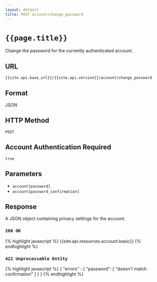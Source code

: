 ```yaml
---
layout: default
title: POST account/change_password
---
```

# `{{page.title}}`

Change the password for the currently authenticated account.

## URL

`{{site.api.base_url}}/{{site.api.version}}/account/change_password`

## Format

JSON

## HTTP Method

`POST`

## Account Authentication Required

`true`

## Parameters

* `account[password]`
* `account[password_confirmation]`

## Response

A JSON object containing privacy settings for the account.

### `200 OK`

{% highlight javascript %}
{{site.api.resources.account.basic}}
{% endhighlight %}

### `422 Unprocessable Entity`

{% highlight javascript %}
{
    "errors" : {
        "password": [
          "doesn't match confirmation"
        ]
    }
}
{% endhighlight %}
